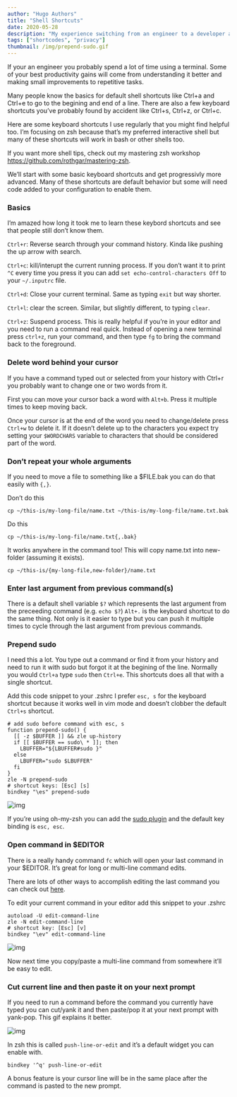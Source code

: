 ```yaml
---
author: "Hugo Authors"
title: "Shell Shortcuts"
date: 2020-05-28
description: "My experience switching from an engineer to a developer advocate"
tags: ["shortcodes", "privacy"]
thumbnail: /img/prepend-sudo.gif
---
```


If your an engineer you probably spend a lot of time using a terminal. Some of your best productivity gains will come from understanding it better and making small improvements to repetitive tasks.

Many people know the basics for default shell shortcuts like Ctrl+a and Ctrl+e to go to the begining and end of a line. There are also a few keyboard shortcuts you’ve probably found by accident like Ctrl+s, Ctrl+z, or Ctrl+c.

Here are some keyboard shortcuts I use regularly that you might find helpful too. I’m focusing on zsh because that’s my preferred interactive shell but many of these shortcuts will work in bash or other shells too.

If you want more shell tips, check out my mastering zsh workshop https://github.com/rothgar/mastering-zsh.

We’ll start with some basic keyboard shortcuts and get progressivly more advanced. Many of these shortcuts are default behavior but some will need code added to your configuration to enable them.

### Basics

I’m amazed how long it took me to learn these keybord shortcuts and see that people still don’t know them.

`Ctrl+r`: Reverse search through your command history. Kinda like pushing the up arrow with search.

`Ctrl+c`: kill/interupt the current running process. If you don’t want it to print `^C` every time you press it you can add `set echo-control-characters Off` to your `~/.inputrc` file.

`Ctrl+d`: Close your current terminal. Same as typing `exit` but way shorter.

`Ctrl+l`: clear the screen. Similar, but slightly different, to typing `clear`.

`Ctrl+z`: Suspend process. This is really helpful if you’re in your editor and you need to run a command real quick. Instead of opening a new terminal press `ctrl+z`, run your command, and then type `fg` to bring the command back to the foreground.

### Delete word behind your cursor

If you have a command typed out or selected from your history with Ctrl+r you probably want to change one or two words from it.

First you can move your cursor back a word with `Alt+b`. Press it multiple times to keep moving back.

Once your cursor is at the end of the word you need to change/delete press `Ctrl+w` to delete it. If it doesn’t delete up to the characters you expect try setting your `$WORDCHARS` variable to characters that should be considered part of the word.

### Don’t repeat your whole arguments

If you need to move a file to something like a $FILE.bak you can do that easily with `{,}`.

Don’t do this

```
cp ~/this-is/my-long-file/name.txt ~/this-is/my-long-file/name.txt.bak
```

Do this

```
cp ~/this-is/my-long-file/name.txt{,.bak}
```

It works anywhere in the command too! This will copy name.txt into new-folder (assuming it exists).

```
cp ~/this-is/{my-long-file,new-folder}/name.txt
```

### Enter last argument from previous command(s)

There is a default shell variable `$?` which represents the last argument from the preceeding command (e.g. `echo $?`) `Alt+.` is the keyboard shortcut to do the same thing. Not only is it easier to type but you can push it multiple times to cycle through the last argument from previous commands.

### Prepend sudo

I need this a lot. You type out a command or find it from your history and need to run it with sudo but forgot it at the begining of the line. Normally you would `Ctrl+a` type `sudo` then `Ctrl+e`. This shortcuts does all that with a single shortcut.

Add this code snippet to your .zshrc I prefer `esc, s` for the keyboard shortcut because it works well in vim mode and doesn’t clobber the default `Ctrl+s` shortcut.

```
# add sudo before command with esc, s
function prepend-sudo() {
  [[ -z $BUFFER ]] && zle up-history
  if [[ $BUFFER == sudo\ * ]]; then
    LBUFFER="${LBUFFER#sudo }"
  else
    LBUFFER="sudo $LBUFFER"
  fi
}
zle -N prepend-sudo
# shortcut keys: [Esc] [s]
bindkey "\es" prepend-sudo
```

![img](/img/prepend-sudo.gif)

If you’re using oh-my-zsh you can add the [sudo plugin](https://github.com/ohmyzsh/ohmyzsh/blob/master/plugins/sudo/sudo.plugin.zsh#L32) and the default key binding is `esc, esc`.

### Open command in $EDITOR

There is a really handy command `fc` which will open your last command in your $EDITOR. It’s great for long or multi-line command edits.

There are lots of other ways to accomplish editing the last command you can check out [here](https://github.com/rothgar/mastering-zsh/blob/master/docs/config/history.md#modifying-the-last-command).

To edit your current command in your editor add this snippet to your .zshrc

```
autoload -U edit-command-line
zle -N edit-command-line
# shortcut key: [Esc] [v]
bindkey "\ev" edit-command-line
```

![img](/img/fc-example.gif)

Now next time you copy/paste a multi-line command from somewhere it’ll be easy to edit.

### Cut current line and then paste it on your next prompt

If you need to run a command before the command you currently have typed you can cut/yank it and then paste/pop it at your next prompt with yank-pop. This gif explains it better.

![img](/img/push-input.gif)

In zsh this is called `push-line-or-edit` and it’s a default widget you can enable with.

```
bindkey '^q' push-line-or-edit
```

A bonus feature is your cursor line will be in the same place after the command is pasted to the new prompt.
